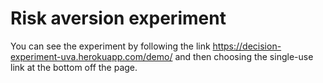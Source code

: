 # Risk aversion experiment
You can see the experiment by following the link https://decision-experiment-uva.herokuapp.com/demo/ and then choosing the single-use link at the bottom off the page.
